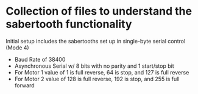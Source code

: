 # Collection of files to understand the sabertooth functionality
Initial setup includes the sabertooths set up in single-byte serial control (Mode 4)
* Baud Rate of 38400
* Asynchronous Serial w/ 8 bits with no parity and 1 start/stop bit
* For Motor 1 value of 1 is full reverse, 64 is stop, and 127 is full reverse
* For Motor 2 value of 128 is full reverse, 192 is stop, and 255 is full forward
